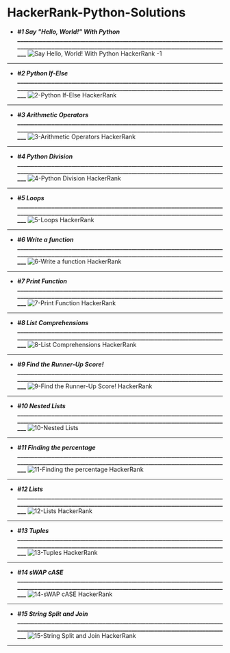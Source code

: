# HackerRank-Python-Solutions
- **_#1 Say "Hello, World!" With Python_**
  **___________________________________________________________________________________________________________________________________________________**
![Say Hello, World! With Python  HackerRank -1](https://github.com/shubhankarahire/HackerRank-Python/assets/152575983/90b89194-5aa1-44c4-9e40-05440338a09c)
***********************************************************************************************************************************************************************************************************
- **_#2 Python If-Else_**
  **___________________________________________________________________________________________________________________________________________________**
  ![2-Python If-Else  HackerRank](https://github.com/shubhankarahire/HackerRank-Python/assets/152575983/bc969535-27db-4435-9cea-7b49f2dfccd9)
***********************************************************************************************************************************************************************************************************
- **_#3 Arithmetic Operators_**
  **___________________________________________________________________________________________________________________________________________________**
  ![3-Arithmetic Operators  HackerRank](https://github.com/shubhankarahire/HackerRank-Python/assets/152575983/a753faa9-a573-47aa-b08c-18e7b3837bd9)
***********************************************************************************************************************************************************************************************************
- **_#4 Python Division_**
  **___________________________________________________________________________________________________________________________________________________**
  ![4-Python Division  HackerRank](https://github.com/shubhankarahire/HackerRank-Python/assets/152575983/b90147b3-47f7-424f-b57c-ae37a866da0e)
***********************************************************************************************************************************************************************************************************
- **_#5 Loops_**
  **___________________________________________________________________________________________________________________________________________________**
  ![5-Loops  HackerRank](https://github.com/shubhankarahire/HackerRank-Python/assets/152575983/940822b4-1e52-4714-afc7-9322dc702ec9)
***********************************************************************************************************************************************************************************************************
- **_#6 Write a function_**
  **___________________________________________________________________________________________________________________________________________________**
  ![6-Write a function  HackerRank](https://github.com/shubhankarahire/HackerRank-Python/assets/152575983/23a960e4-9d52-4f63-a661-c89f14b000ce)
***********************************************************************************************************************************************************************************************************
- **_#7 Print Function_**
  **___________________________________________________________________________________________________________________________________________________**
  ![7-Print Function  HackerRank](https://github.com/shubhankarahire/HackerRank-Python/assets/152575983/c96d06bc-6632-49f6-9c0c-f60465128b26)
***********************************************************************************************************************************************************************************************************
- **_#8 List Comprehensions_**
  **___________________________________________________________________________________________________________________________________________________**
  ![8-List Comprehensions  HackerRank](https://github.com/shubhankarahire/HackerRank-Python/assets/152575983/ae08c66a-5ae3-434e-88d5-d616c357521a)
***********************************************************************************************************************************************************************************************************
- **_#9 Find the Runner-Up Score!_**
  **___________________________________________________________________________________________________________________________________________________**
  ![9-Find the Runner-Up Score!  HackerRank ](https://github.com/shubhankarahire/HackerRank-Python/assets/152575983/62ea02a8-b124-47f4-b93f-0416d6514bbf)
***********************************************************************************************************************************************************************************************************
- **_#10 Nested Lists_**
  **___________________________________________________________________________________________________________________________________________________**
  ![10-Nested Lists](https://github.com/shubhankarahire/HackerRank-Python/assets/152575983/b2bee6e0-63c6-47c9-9fb5-9877197bb322)
***********************************************************************************************************************************************************************************************************
- **_#11 Finding the percentage_**
  **___________________________________________________________________________________________________________________________________________________**
  ![11-Finding the percentage  HackerRank](https://github.com/shubhankarahire/HackerRank-Python/assets/152575983/302f63f1-dc98-4739-9591-e3c91e85a138)
***********************************************************************************************************************************************************************************************************
- **_#12 Lists_**
  **___________________________________________________________________________________________________________________________________________________**
  ![12-Lists  HackerRank](https://github.com/shubhankarahire/HackerRank-Python/assets/152575983/eeeb8d62-091c-4e51-99f0-5cbd0a1a201d)
***********************************************************************************************************************************************************************************************************
- **_#13 Tuples_**
  **___________________________________________________________________________________________________________________________________________________**
  ![13-Tuples  HackerRank](https://github.com/shubhankarahire/HackerRank-Python/assets/152575983/2855a610-229f-4aa5-9a08-8b9c8464e698)
***********************************************************************************************************************************************************************************************************
- **_#14 sWAP cASE_**
  **___________________________________________________________________________________________________________________________________________________**
  ![14-sWAP cASE  HackerRank](https://github.com/shubhankarahire/HackerRank-Python/assets/152575983/573a90b8-58ea-437e-8a87-a14f9c063b8f)
***********************************************************************************************************************************************************************************************************
- **_#15 String Split and Join_**
  **___________________________________________________________________________________________________________________________________________________**
  ![15-String Split and Join  HackerRank](https://github.com/shubhankarahire/HackerRank-Python/assets/152575983/42d89f04-3d21-4c95-a8ec-963fa0ff1f6a)
***********************************************************************************************************************************************************************************************************
